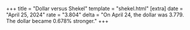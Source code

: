 +++
title = "Dollar versus Shekel"
template = "shekel.html"
[extra]
date = "April 25, 2024"
rate = "3.804"
delta = "On April 24, the dollar was 3.779. The dollar became 0.678% stronger."
+++
